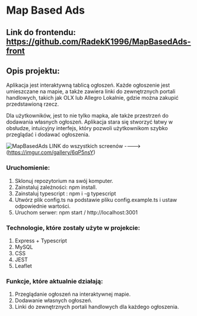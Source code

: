 # Map Based Ads

## Link do frontendu: https://github.com/RadekK1996/MapBasedAds-front

## Opis projektu:
Aplikacja jest interaktywną tablicą ogłoszeń. Każde ogłoszenie jest umieszczane na mapie, a także zawiera linki do zewnętrznych portali handlowych, takich jak OLX lub Allegro Lokalnie, gdzie można zakupić przedstawioną rzecz.

Dla użytkowników, jest to nie tylko mapka, ale także przestrzeń do dodawania własnych ogłoszeń. Aplikacja stara się stworzyć łatwy w obsłudze, intuicyjny interfejs, który pozwoli użytkownikom szybko przeglądać i dodawać ogłoszenia.

![MapBasedAds](https://imgur.com/Vc0cX0N.png) LINK do wszystkich screenów ----> (https://imgur.com/gallery/6qP5nsY)

### Uruchomienie: 
1. Sklonuj repozytorium na swój komputer.
2. Zainstaluj zależności: npm install.
3. Zainstaluj typescript : npm i -g typescript
4. Utwórz plik config.ts na podstawie pliku config.example.ts i ustaw odpowiednie wartości.
5. Uruchom serwer: npm start / http://localhost:3001

### Technologie, które zostały użyte w projekcie:
1. Express + Typescript
2. MySQL
3. CSS
4. JEST
5. Leaflet


### Funkcje, które aktualnie działają:
1. Przeglądanie ogłoszeń na interaktywnej mapie.
2. Dodawanie własnych ogłoszeń.
3. Linki do zewnętrznych portali handlowych dla każdego ogłoszenia.


